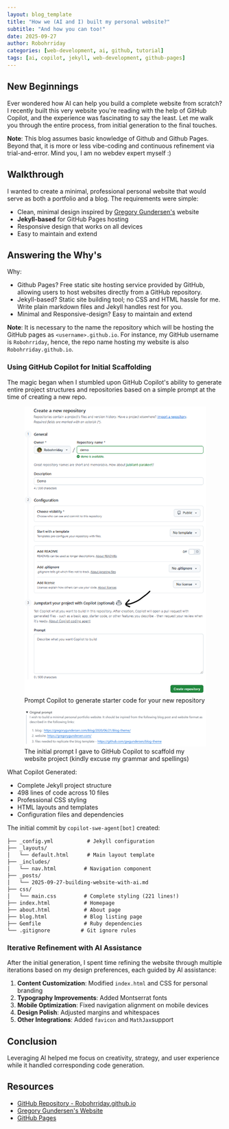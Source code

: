 ```yaml
---
layout: blog_template
title: "How we (AI and I) built my personal website?"
subtitle: "And how you can too!"
date: 2025-09-27
author: Robohrriday
categories: [web-development, ai, github, tutorial]
tags: [ai, copilot, jekyll, web-development, github-pages]
---
```


## New Beginnings

Ever wondered how AI can help you build a complete website from scratch? I recently built this very website you're reading with the help of GitHub Copilot, and the experience was fascinating to say the least. Let me walk you through the entire process, from initial generation to the final touches. 

**Note**: This blog assumes basic knowledge of Github and Github Pages. Beyond that, it is more or less vibe-coding and continuous refinement via trial-and-error. Mind you, I am no webdev expert myself \:)

## Walkthrough

I wanted to create a minimal, professional personal website that would serve as both a portfolio and a blog. The requirements were simple:
- Clean, minimal design inspired by [Gregory Gundersen's](https://gregorygundersen.com/) website
- **Jekyll-based** for GitHub Pages hosting
- Responsive design that works on all devices
- Easy to maintain and extend

## Answering the Why's

Why:
- Github Pages? Free static site hosting service provided by GitHub, allowing users to host websites directly from a GitHub repository.
- Jekyll-based? Static site building tool; no CSS and HTML hassle for me. Write plain markdown files and Jekyll handles rest for you.
- Minimal and Responsive-design? Easy to maintain and extend

**Note**: It is necessary to the name the repository which will be hosting the GitHub pages as `<username>.github.io`. For instance, my GitHub username is `Robohrriday`, hence, the repo name hosting my website is also `Robohrriday.github.io`.


### Using GitHub Copilot for Initial Scaffolding

The magic began when I stumbled upon GitHub Copilot's ability to generate entire project structures and repositories based on a simple prompt at the time of creating a new repo.

<figure>
    <img src="_posts/media/2025-09-25-building-website-with-ai/new-repo.png" alt="new-repo">
    <figcaption>
        Prompt Copilot to generate starter code for your new repository
    </figcaption>
</figure>

<figure>
    <img src="_posts/media/2025-09-25-building-website-with-ai/prompt.png" alt="intital-prompt">
    <figcaption>
        The initial prompt I gave to GitHub Copilot to scaffold my website project (kindly excuse my grammar and spellings)
    </figcaption>
</figure>


What Copilot Generated:
- Complete Jekyll project structure
- 498 lines of code across 10 files
- Professional CSS styling
- HTML layouts and templates
- Configuration files and dependencies

The initial commit by `copilot-swe-agent[bot]` created:

```
├── _config.yml           # Jekyll configuration
├── _layouts/
│   └── default.html      # Main layout template
├── _includes/
│   └── nav.html         # Navigation component
├── _posts/
│   └── 2025-09-27-building-website-with-ai.md
├── css/
│   └── main.css         # Complete styling (221 lines!)
├── index.html           # Homepage
├── about.html           # About page
├── blog.html            # Blog listing page
├── Gemfile              # Ruby dependencies
└── .gitignore          # Git ignore rules
```

### Iterative Refinement with AI Assistance

After the initial generation, I spent time refining the website through multiple iterations based on my design preferences, each guided by AI assistance:

1. **Content Customization**: Modified `index.html` and CSS for personal branding
2. **Typography Improvements**: Added Montserrat fonts
3. **Mobile Optimization**: Fixed navigation alignment on mobile devices
4. **Design Polish**: Adjusted margins and whitespaces
5. **Other Integrations**: Added `favicon` and `MathJax`support


## Conclusion

Leveraging AI helped me focus on creativity, strategy, and user experience while it handled corresponding code generation.  

## Resources

- [GitHub Repository - Robohrriday.github.io](https://github.com/Robohrriday/Robohrriday.github.io)
- [Gregory Gundersen's Website](https://gregorygundersen.com/)
- [GitHub Pages](https://docs.github.com/en/pages)